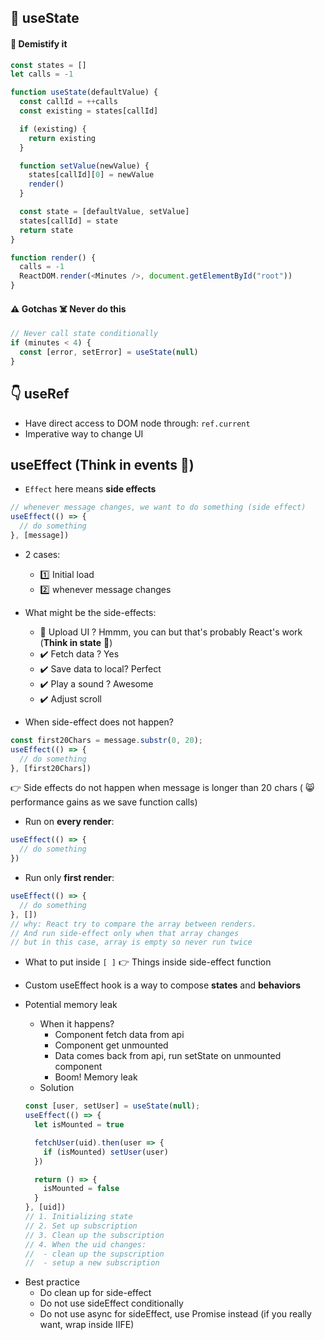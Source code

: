## 🗽 useState 
#### 🌊 Demistify it
```js
const states = []
let calls = -1

function useState(defaultValue) {
  const callId = ++calls
  const existing = states[callId]

  if (existing) {
    return existing
  }

  function setValue(newValue) {
    states[callId][0] = newValue
    render()
  }

  const state = [defaultValue, setValue]
  states[callId] = state
  return state
}

function render() {
  calls = -1
  ReactDOM.render(<Minutes />, document.getElementById("root"))
}

```

#### ⚠️ Gotchas ☠️ Never do this
```js
// Never call state conditionally
if (minutes < 4) {
  const [error, setError] = useState(null)
}
```

## 👇 useRef 
- Have direct access to DOM node through: `ref.current`
- Imperative way to change UI

## useEffect (Think in events 🥳)
* `Effect` here means __side effects__
```js
// whenever message changes, we want to do something (side effect)
useEffect(() => {
  // do something
}, [message])
```
- 2 cases:
    - :one: Initial load
    - :two: whenever message changes

- What might be the side-effects:
  - 🛑 Upload UI ? Hmmm, you can but that's probably React's work (__Think in state__ 🗽)
  - ✔️ Fetch data ? Yes
  - ✔️ Save data to local? Perfect
  - ✔️ Play a sound ? Awesome
  - ✔️ Adjust scroll
- When side-effect does not happen?
```js
const first20Chars = message.substr(0, 20);
useEffect(() => {
  // do something
}, [first20Chars])
```
👉 Side effects do not happen when message is longer than 20 chars ( 😸 performance gains as we save function calls)

- Run on __every render__:
```js
useEffect(() => {
  // do something
})
```
- Run only __first render__:
```js
useEffect(() => {
  // do something
}, [])
// why: React try to compare the array between renders. 
// And run side-effect only when that array changes
// but in this case, array is empty so never run twice
```
- What to put inside `[ ]`
👉 Things inside side-effect function

- Custom useEffect hook is a way to compose __states__ and __behaviors__ 
- Potential memory leak
  - When it happens?
    - Component fetch data from api
    - Component get unmounted
    - Data comes back from api, run setState on unmounted component
    - Boom! Memory leak
  - Solution
  ```js
  const [user, setUser] = useState(null);
  useEffect(() => {
    let isMounted = true

    fetchUser(uid).then(user => {
      if (isMounted) setUser(user)
    })

    return () => {
      isMounted = false
    }
  }, [uid])
  // 1. Initializing state
  // 2. Set up subscription
  // 3. Clean up the subscription
  // 4. When the uid changes:
  //  - clean up the supscription
  //  - setup a new subscription
  ```
* Best practice
  - Do clean up for side-effect
  - Do not use sideEffect conditionally
  - Do not use async for sideEffect, use Promise instead (if you really want, wrap inside IIFE)
